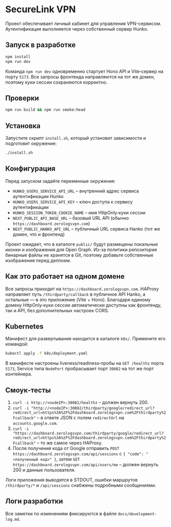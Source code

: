 # SecureLink VPN

Проект обеспечивает личный кабинет для управления VPN-сервисом. Аутентификация выполняется через собственный сервер Hunko.

## Запуск в разработке

```bash
npm install
npm run dev
```

Команда `npm run dev` одновременно стартует Hono API и Vite‑сервер на порту `5173`.
Все запросы фронтенда направляются на тот же домен, поэтому куки сессии сохраняются корректно.

## Проверки

```bash
npm run build && npm run smoke:head
```

## Установка

Запустите скрипт `install.sh`, который установит зависимости и подготовит окружение:

```bash
./install.sh
```

## Конфигурация

Перед запуском задайте переменные окружения:

- `HUNKO_USERS_SERVICE_API_URL` – внутренний адрес сервиса аутентификации Hunko
- `HUNKO_USERS_SERVICE_API_KEY` – ключ доступа к сервису аутентификации
- `HUNKO_SESSION_TOKEN_COOKIE_NAME` – имя HttpOnly‑куки сессии
- `NEXT_PUBLIC_API_BASE_URL` – базовый URL API (обычно `https://dashboard.zerologsvpn.com`)
- `NEXT_PUBLIC_HANKO_API_URL` – публичный URL сервиса Hanko (тот же домен, что и фронтенд)

Проект ожидает, что в каталоге `public/` будут размещены локальные иконки и изображения для Open Graph.
Из-за политики репозитория бинарные файлы не хранятся в Git, поэтому добавьте собственные изображения перед деплоем.

## Как это работает на одном домене

Все запросы приходят на `https://dashboard.zerologsvpn.com`. HAProxy направляет
путь `/thirdparty/callback` в публичное API Hanko, а остальные — в это приложение
(Vite + Hono). Благодаря единому домену HttpOnly‑куки сессии автоматически
доступны как фронтенду, так и API, без дополнительных настроек CORS.

## Kubernetes

Манифест для развертывания находится в каталоге `k8s/`. Примените его командой:

```bash
kubectl apply -f k8s/deployment.yaml
```

В манифесте настроены liveness/readiness‑пробы на `GET /healthz` порта `5173`,
Service типа `NodePort` пробрасывает порт `30082` на тот же порт контейнера.

## Смоук‑тесты

1. `curl -i http://<nodeIP>:30082/healthz` – должен вернуть 200.
2. `curl -i "http://<nodeIP>:30082/thirdparty/google/redirect_url?redirect_url=https%3A%2F%2Fdashboard.zerologsvpn.com%2Fthirdparty%2Fcallback"` – в ответе JSON с полем `redirectUrl` на `accounts.google.com`.
3. `curl -i "https://dashboard.zerologsvpn.com/thirdparty/google/redirect_url?redirect_url=https%3A%2F%2Fdashboard.zerologsvpn.com%2Fthirdparty%2Fcallback"` – то же самое через HAProxy.
4. После получения кода от Google отправить `POST https://dashboard.zerologsvpn.com/api/sessions` с `{ "code": "<полученный код>" }`, затем `GET https://dashboard.zerologsvpn.com/api/users/me` – должен вернуть 200 и данные пользователя.

Логи приложения выводятся в STDOUT, ошибки маршрутов `/thirdparty/*` и `/api/sessions` снабжены подробными сообщениями.

## Логи разработки

Все заметки по изменениям фиксируются в файле `docs/development-log.md`.
